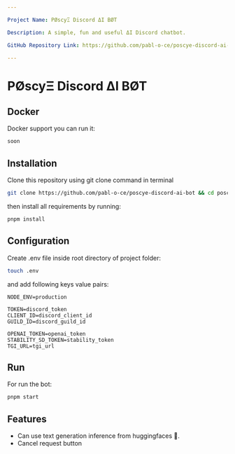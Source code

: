 ```yaml
---

Project Name: PØscyΞ Discord ΔI BØT

Description: A simple, fun and useful ΔI Discord chatbot.

GitHub Repository Link: https://github.com/pabl-o-ce/poscye-discord-ai-bot

---
```


# PØscyΞ Discord ΔI BØT

## Docker

Docker support you can run it:

```sh
soon
```

## Installation

Clone this repository using git clone command in terminal

```sh
git clone https://github.com/pabl-o-ce/poscye-discord-ai-bot && cd poscye-discord-ai-bot
```

then install all requirements by running:

```sh
pnpm install
```

## Configuration

Create .env file inside root directory of project folder:

```sh
touch .env
```

and add following keys value pairs:

```nvim
NODE_ENV=production

TOKEN=discord_token
CLIENT_ID=discord_client_id
GUILD_ID=discord_guild_id

OPENAI_TOKEN=openai_token
STABILITY_SD_TOKEN=stability_token
TGI_URL=tgi_url
```

## Run

For run the bot:

```sh
pnpm start
```

## Features

- Can use text generation inference from huggingfaces 🤗.
- Cancel request button
